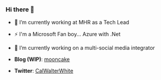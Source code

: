 ### Hi there 👋

- 🔭 I’m currently working at MHR as a Tech Lead
- ⚡ I'm a Microsoft Fan boy... Azure with .Net
- 🌱 I’m currently working on a multi-social media integrator

- **Blog (WIP)**: [mooncake](https://jolly-mooncake-5d4bd2.netlify.app/)
- **Twitter**: [CalWalterWhite](https://twitter.com/CalWalterWhite)

<!--
**CallumWalterWhite/CallumWalterWhite** is a ✨ _special_ ✨ repository because its `README.md` (this file) appears on your GitHub profile.

Here are some ideas to get you started:

- 🔭 I’m currently working on ...
- 🌱 I’m currently learning ...
- 👯 I’m looking to collaborate on ...
- 🤔 I’m looking for help with ...
- 💬 Ask me about ...
- 📫 How to reach me: ...
- 😄 Pronouns: ...
- ⚡ Fun fact: ...
-->
